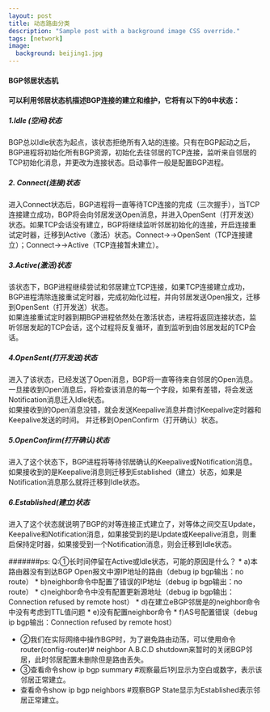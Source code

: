 ```yaml
---
layout: post
title: 动态路由分类
description: "Sample post with a background image CSS override."
tags: [network]
image:
  background: beijing1.jpg
---
```

#### BGP邻居状态机
#### 可以利用邻居状态机描述BGP连接的建立和维护，它将有以下的6中状态：

##### 1.ldle (空闲)状态
BGP总以ldle状态为起点，该状态拒绝所有入站的连接。只有在BGP起动之后，BGP进程将初始化所有BGP资源，初始化去往邻居的TCP连接，监听来自邻居的TCP初始化消息，并更改为连接状态。启动事件一般是配置BGP进程。

##### 2. Connect(连接)状态
进入Connect状态后，BGP进程将一直等待TCP连接的完成（三次握手），当TCP连接建立成功，BGP将会向邻居发送Open消息，并进入OpenSent（打开发送）状态。如果TCP会话没有建立，BGP将继续监听邻居初始化的连接，开启连接重试定时器，迁移到Active（激活）状态。Connect→→OpenSent（TCP连接建立）；Connect→→Active（TCP连接暂未建立）。

##### 3.Active(激活)状态
该状态下，BGP进程继续尝试和邻居建立TCP连接，如果TCP连接建立成功，BGP进程清除连接重试定时器，完成初始化过程，并向邻居发送Open报文，迁移到OpenSent（打开发送）状态。<br>
如果连接重试定时器到期BGP进程依然处在激活状态，进程将返回连接状态，监听邻居发起的TCP会话，这个过程将反复循环，直到监听到由邻居发起的TCP会话。

##### 4.OpenSent(打开发送)状态
进入了该状态，已经发送了Open消息，BGP将一直等待来自邻居的Open消息。一旦接收到Open消息后，将检查该消息的每一个字段，如果有差错，将会发送Notification消息迁入Idle状态。<br>
如果接收到的Open消息没错，就会发送Keepalive消息并商讨Keepalive定时器和Keepalive发送的时间。 并迁移到OpenConfirm（打开确认）状态。

##### 5.OpenConfirm(打开确认)状态
进入了这个状态下，BGP进程将等待邻居确认的Keepalive或Notification消息。如果接收到的是Keepalive消息则迁移到Established（建立）状态，如果是Notification消息那么就将迁移到Idle状态。

##### 6.Established(建立)状态
进入了这个状态就说明了BGP的对等连接正式建立了，对等体之间交互Update，Keepalive和Notification消息，如果接受到的是Update或Keepalive消息，则重启保持定时器，如果接受到一个Notification消息，则会迁移到Idle状态。


#######ps: Q:①长时间停留在Active或ldle状态，可能的原因是什么？
    * a)本路由器没有到达BGP Open报文中源IP地址的路由（debug ip bgp输出：no route）
    * b)neighbor命令中配置了错误的IP地址（debug ip bgp输出：no route）
    * c)neighbor命令中没有配置更新源地址（debug ip bgp输出：Connection refused by remote host）
    * d)在建立eBGP邻居是的neighbor命令中没有考虑到TTL值问题
    * e)没有配置neighbor命令
    * f)AS号配置错误（debug ip bgp输出：Connection refused by remote host）
* ②我们在实际网络中操作BGP时，为了避免路由动荡，可以使用命令router(config-router)# neighbor A.B.C.D shutdown来暂时的关闭BGP邻居，此时邻居配置未删除但是路由丢失。
* ③查看命令show ip bgp summary       #观察最后1列显示为空白或数字，表示该邻居正常建立。
* 查看命令show ip bgp neighbors     #观察BGP State显示为Established表示邻居正常建立。

